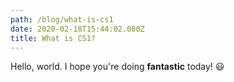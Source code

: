 ```yaml
---
path: /blog/what-is-cs1
date: 2020-02-18T15:44:02.080Z
title: What is CS1?
---
```

Hello, world. I hope you're doing **fantastic** today! 😃
